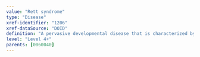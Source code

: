```yaml
---
value: "Rett syndrome"
type: "Disease"
xref-identifier: "1206"
xref-dataSource: "DOID"
definition: "A pervasive developmental disease that is characterized by normal early growth and development followed by a slowing of development, loss of purposeful use of the hands, distinctive hand movements, slowed brain and head growth, problems with walking, seizures, and intellectual disability.|OMIM mapping confirmed by DO. [SN]."
level: "Level 4+"
parents: [0060040]
---
```

